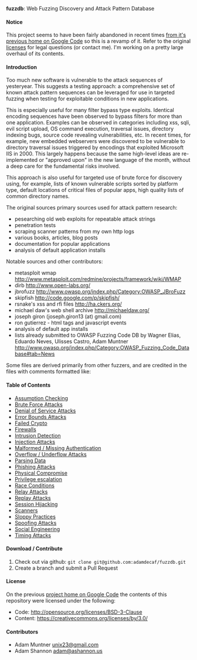 **fuzzdb**: Web Fuzzing Discovery and Attack Pattern Database

#### Notice

This project seems to have been fairly abandoned in recent times [from it's previous home on Google Code](https://code.google.com/p/fuzzdb/) so this is a revamp of it. Refer to the original [licenses](#License) for legal questions (or contact me). I'm working on a pretty large overhaul of its contents.

#### Introduction

Too much new software is vulnerable to the attack sequences of yesteryear. This suggests a testing approach: a comprehensive set of known attack pattern sequences can be leveraged for use in targeted fuzzing when testing for exploitable conditions in new applications.

This is especially useful for many filter bypass type exploits. Identical encoding sequences have been observed to bypass filters for more than one application. Examples can be observed in categories including xss, sqli, evil script upload, OS command execution, traversal issues, directory indexing bugs, source code revealing vulnerabilities, etc. In recent times, for example, new embedded webservers were discovered to be vulnerable to directory traversal issues triggered by encodings that exploited Microsoft IIS in 2000. This largely happens because the same high-level ideas are re-implemented or "approved upon" in the new language of the month, without a deep care for the fundamental risks involved.

This approach is also useful for targeted use of brute force for discovery using, for example, lists of known vulnerable scripts sorted by platform type, default locations of critical files of popular apps, high quality lists of common directory names.

The original sources primary sources used for attack pattern research:

- pesearching old web exploits for repeatable attack strings
- penetration tests
- scraping scanner patterns from my own http logs
- various books, articles, blog posts
- documentation for popular applications
- analysis of default application installs

Notable sources and other contributors:

- metasploit wmap http://www.metasploit.com/redmine/projects/framework/wiki/WMAP
- dirb http://www.open-labs.org/
- jbrofuzz http://www.owasp.org/index.php/Category:OWASP_JBroFuzz
- skipfish http://code.google.com/p/skipfish/
- rsnake's xss and rfi files http://ha.ckers.org/
- michael daw's web shell archive http://michaeldaw.org/
- joseph giron (joseph.giron13 (at) gmail.com)
- ron gutierrez - html tags and javascript events
- analysis of default app installs
- lists already submitted to OWASP Fuzzing Code DB by Wagner Elias, Eduardo Neves, Ulisses Castro, Adam Muntner http://www.owasp.org/index.php/Category:OWASP_Fuzzing_Code_Database#tab=News

Some files are derived primarily from other fuzzers, and are credited in the files with comments formatted like:

#### Table of Contents

  - [Assumption Checking](docs/assumptions.md)
  - [Brute Force Attacks](docs/brute-force.md)
  - [Denial of Service Attacks](docs/denial-of-service.md)
  - [Error Bounds Attacks](docs/error-bounds.md)
  - [Failed Crypto](docs/failed-crypto.md)
  - [Firewalls](docs/firewalls.md)
  - [Intrusion Detection](docs/intrusion-detection.md)
  - [Injection Attacks](docs/injection-attacks.md)
  - [Malformed / Missing Authentication](docs/malformed-auth.md)
  - [Overflow / Underflow Attacks](docs/overflow.md)
  - [Parsing Data](docs/parsing-data.md)
  - [Phishing Attacks](docs/phishing.md)
  - [Physical Compromise](docs/physical-compromise.md)
  - [Privilege escalation](docs/privilege-escalation.md)
  - [Race Conditions](docs/race-conditions.md)
  - [Relay Attacks](docs/relay-attacks.md)
  - [Replay Attacks](docs/replay-attacks.md)
  - [Session Hijacking](docs/session-hijacking.md)
  - [Scanners](docs/scanners.md)
  - [Sloppy Practices](docs/sloppy.md)
  - [Spoofing Attacks](docs/social-engineering.md)
  - [Social Engineering](docs/spoofing.md)
  - [Timing Attacks](docs/timing-attacks.md)

#### Download / Contribute

1. Check out via github: `git clone git@github.com:adamdecaf/fuzzdb.git`
1. Create a branch and submit a Pull Request

#### License

On the previous [project home on Google Code](https://code.google.com/p/fuzzdb/) the contents of this repository were licensed under the following:

- Code: http://opensource.org/licenses/BSD-3-Clause
- Content: https://creativecommons.org/licenses/by/3.0/

#### Contributors

- Adam Muntner <unix23@gmail.com>
- Adam Shannon <adam@ashannon.us>
